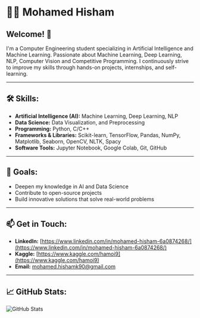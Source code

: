 # 👨‍💻 **Mohamed Hisham**  

## Welcome! 👋  
I'm a Computer Engineering student specializing in Artificial Intelligence and Machine Learning. Passionate about Machine Learning, Deep Learning, NLP, Computer Vision and Competitive Programming. I continuously strive to improve my skills through hands-on projects, internships, and self-learning.  

---

## 🛠 **Skills:**  
- **Artificial Intelligence (AI):** Machine Learning, Deep Learning, NLP  
- **Data Science:** Data Visualization, and Preprocessing  
- **Programming:** Python, C/C++  
- **Frameworks & Libraries:** Scikit-learn, TensorFlow, Pandas, NumPy, Matplotlib, Seaborn, OpenCV, NLTK, Spacy  
- **Software Tools:** Jupyter Notebook, Google Colab, Git, GitHub  

---

## 🎯 **Goals:**  
- Deepen my knowledge in AI and Data Science  
- Contribute to open-source projects  
- Build innovative solutions that solve real-world problems  

---

## 📫 **Get in Touch:**  
- **LinkedIn:** [https://www.linkedin.com/in/mohamed-hisham-6a0874268/](https://www.linkedin.com/in/mohamed-hisham-6a0874268/)  
- **Kaggle:** [https://www.kaggle.com/hamoi9](https://www.kaggle.com/hamoi9)  
- **Email:** mohamed.hishamk90@gmail.com  

---

## 📈 **GitHub Stats:**  
![GitHub Stats](https://github-readme-stats.vercel.app/api?username=Mohamedh0&show_icons=true&theme=radical)  
